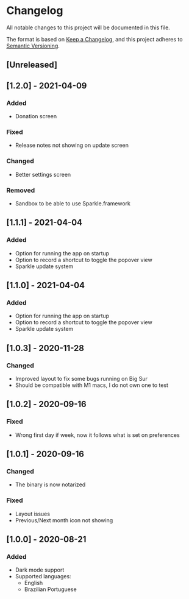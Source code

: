 # Changelog
All notable changes to this project will be documented in this file.

The format is based on [Keep a Changelog](https://keepachangelog.com/en/1.0.0/), and this project adheres to [Semantic Versioning](https://semver.org/spec/v2.0.0.html).

## [Unreleased]


## [1.2.0] - 2021-04-09

### Added 
- Donation screen

### Fixed
- Release notes not showing on update screen

### Changed
- Better settings screen

### Removed
- Sandbox to be able to use Sparkle.framework 

## [1.1.1] - 2021-04-04

### Added
- Option for running the app on startup
- Option to record a shortcut to toggle the popover view
- Sparkle update system

## [1.1.0] - 2021-04-04

### Added
- Option for running the app on startup
- Option to record a shortcut to toggle the popover view
- Sparkle update system

## [1.0.3] - 2020-11-28

### Changed
- Improved layout to fix some bugs running on Big Sur
- Should be compatible with M1 macs, I do not own one to test

## [1.0.2] - 2020-09-16

### Fixed
- Wrong first day if week, now it follows what is set on preferences

## [1.0.1] - 2020-09-16

### Changed
- The binary is now notarized

### Fixed
- Layout issues
- Previous/Next month icon not showing

## [1.0.0] - 2020-08-21

### Added
- Dark mode support
- Supported languages:
    - English
    - Brazilian Portuguese
